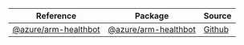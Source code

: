 | Reference | Package | Source |
|---|---|---|
|[@azure/arm-healthbot](arm-healthbot-readme)|[@azure/arm-healthbot](https://www.npmjs.com/package/@azure/arm-healthbot)|[Github](https://github.com/Azure/azure-sdk-for-js/blob/main/sdk/healthbot/arm-healthbot)|
